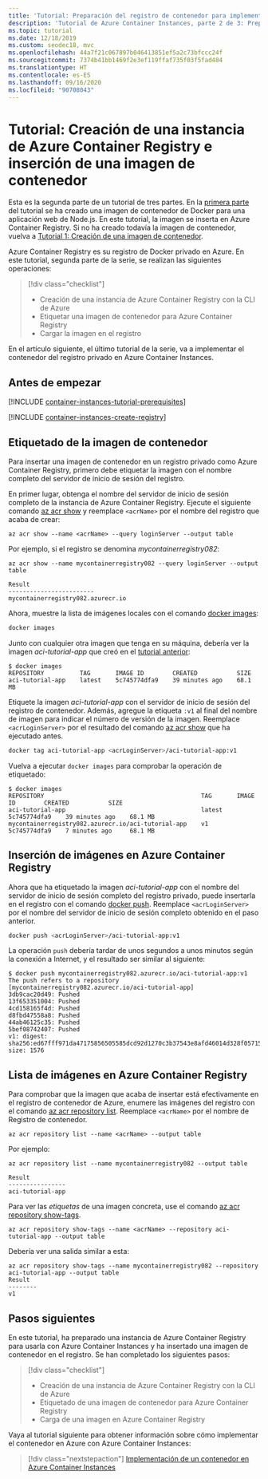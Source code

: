 ```yaml
---
title: 'Tutorial: Preparación del registro de contenedor para implementar una imagen'
description: 'Tutorial de Azure Container Instances, parte 2 de 3: Preparación de una instancia de Azure Container Registry e inserción de una imagen'
ms.topic: tutorial
ms.date: 12/18/2019
ms.custom: seodec18, mvc
ms.openlocfilehash: 44a7f21c067897b046413851ef5a2c73bfccc24f
ms.sourcegitcommit: 7374b41bb1469f2e3ef119ffaf735f03f5fad484
ms.translationtype: HT
ms.contentlocale: es-ES
ms.lasthandoff: 09/16/2020
ms.locfileid: "90708043"
---
```

# <a name="tutorial-create-an-azure-container-registry-and-push-a-container-image"></a>Tutorial: Creación de una instancia de Azure Container Registry e inserción de una imagen de contenedor

Esta es la segunda parte de un tutorial de tres partes. En la [primera parte](container-instances-tutorial-prepare-app.md) del tutorial se ha creado una imagen de contenedor de Docker para una aplicación web de Node.js. En este tutorial, la imagen se inserta en Azure Container Registry. Si no ha creado todavía la imagen de contenedor, vuelva a [Tutorial 1: Creación de una imagen de contenedor](container-instances-tutorial-prepare-app.md).

Azure Container Registry es su registro de Docker privado en Azure. En este tutorial, segunda parte de la serie, se realizan las siguientes operaciones:

> [!div class="checklist"]
> * Creación de una instancia de Azure Container Registry con la CLI de Azure
> * Etiquetar una imagen de contenedor para Azure Container Registry
> * Cargar la imagen en el registro

En el artículo siguiente, el último tutorial de la serie, va a implementar el contenedor del registro privado en Azure Container Instances.

## <a name="before-you-begin"></a>Antes de empezar

[!INCLUDE [container-instances-tutorial-prerequisites](../../includes/container-instances-tutorial-prerequisites.md)]

[!INCLUDE [container-instances-create-registry](../../includes/container-instances-create-registry.md)]

## <a name="tag-container-image"></a>Etiquetado de la imagen de contenedor

Para insertar una imagen de contenedor en un registro privado como Azure Container Registry, primero debe etiquetar la imagen con el nombre completo del servidor de inicio de sesión del registro.

En primer lugar, obtenga el nombre del servidor de inicio de sesión completo de la instancia de Azure Container Registry. Ejecute el siguiente comando [az acr show][az-acr-show] y reemplace `<acrName>` por el nombre del registro que acaba de crear:

```azurecli
az acr show --name <acrName> --query loginServer --output table
```

Por ejemplo, si el registro se denomina *mycontainerregistry082*:

```azurecli
az acr show --name mycontainerregistry082 --query loginServer --output table
```

```output
Result
------------------------
mycontainerregistry082.azurecr.io
```

Ahora, muestre la lista de imágenes locales con el comando [docker images][docker-images]:

```bash
docker images
```

Junto con cualquier otra imagen que tenga en su máquina, debería ver la imagen *aci-tutorial-app* que creó en el [ tutorial anterior](container-instances-tutorial-prepare-app.md):

```console
$ docker images
REPOSITORY          TAG       IMAGE ID        CREATED           SIZE
aci-tutorial-app    latest    5c745774dfa9    39 minutes ago    68.1 MB
```

Etiquete la imagen *aci-tutorial-app* con el servidor de inicio de sesión del registro de contenedor. Además, agregue la etiqueta `:v1` al final del nombre de imagen para indicar el número de versión de la imagen. Reemplace `<acrLoginServer>` por el resultado del comando [az acr show][az-acr-show] que ha ejecutado antes.

```bash
docker tag aci-tutorial-app <acrLoginServer>/aci-tutorial-app:v1
```

Vuelva a ejecutar `docker images` para comprobar la operación de etiquetado:

```console
$ docker images
REPOSITORY                                            TAG       IMAGE ID        CREATED           SIZE
aci-tutorial-app                                      latest    5c745774dfa9    39 minutes ago    68.1 MB
mycontainerregistry082.azurecr.io/aci-tutorial-app    v1        5c745774dfa9    7 minutes ago     68.1 MB
```

## <a name="push-image-to-azure-container-registry"></a>Inserción de imágenes en Azure Container Registry

Ahora que ha etiquetado la imagen *aci-tutorial-app* con el nombre del servidor de inicio de sesión completo del registro privado, puede insertarla en el registro con el comando [docker push][docker-push]. Reemplace `<acrLoginServer>` por el nombre del servidor de inicio de sesión completo obtenido en el paso anterior.

```bash
docker push <acrLoginServer>/aci-tutorial-app:v1
```

La operación `push` debería tardar de unos segundos a unos minutos según la conexión a Internet, y el resultado ser similar al siguiente:

```console
$ docker push mycontainerregistry082.azurecr.io/aci-tutorial-app:v1
The push refers to a repository [mycontainerregistry082.azurecr.io/aci-tutorial-app]
3db9cac20d49: Pushed
13f653351004: Pushed
4cd158165f4d: Pushed
d8fbd47558a8: Pushed
44ab46125c35: Pushed
5bef08742407: Pushed
v1: digest: sha256:ed67fff971da47175856505585dcd92d1270c3b37543e8afd46014d328f05715 size: 1576
```

## <a name="list-images-in-azure-container-registry"></a>Lista de imágenes en Azure Container Registry

Para comprobar que la imagen que acaba de insertar está efectivamente en el registro de contenedor de Azure, enumere las imágenes del registro con el comando [az acr repository list][az-acr-repository-list]. Reemplace `<acrName>` por el nombre de Registro de contenedor.

```azurecli
az acr repository list --name <acrName> --output table
```

Por ejemplo:

```azurecli
az acr repository list --name mycontainerregistry082 --output table
```

```output
Result
----------------
aci-tutorial-app
```

Para ver las *etiquetas* de una imagen concreta, use el comando [az acr repository show-tags][az-acr-repository-show-tags].

```azurecli
az acr repository show-tags --name <acrName> --repository aci-tutorial-app --output table
```

Debería ver una salida similar a esta:

```console
az acr repository show-tags --name mycontainerregistry082 --repository aci-tutorial-app --output table
Result
--------
v1
```

## <a name="next-steps"></a>Pasos siguientes

En este tutorial, ha preparado una instancia de Azure Container Registry para usarla con Azure Container Instances y ha insertado una imagen de contenedor en el registro. Se han completado los siguientes pasos:

> [!div class="checklist"]
> * Creación de una instancia de Azure Container Registry con la CLI de Azure
> * Etiquetado de una imagen de contenedor para Azure Container Registry
> * Carga de una imagen en Azure Container Registry

Vaya al tutorial siguiente para obtener información sobre cómo implementar el contenedor en Azure con Azure Container Instances:

> [!div class="nextstepaction"]
> [Implementación de un contenedor en Azure Container Instances](container-instances-tutorial-deploy-app.md)

<!-- LINKS - External -->
[docker-build]: https://docs.docker.com/engine/reference/commandline/build/
[docker-get-started]: https://docs.docker.com/get-started/
[docker-hub-nodeimage]: https://store.docker.com/images/node
[docker-images]: https://docs.docker.com/engine/reference/commandline/images/
[docker-linux]: https://docs.docker.com/engine/installation/#supported-platforms
[docker-login]: https://docs.docker.com/engine/reference/commandline/login/
[docker-mac]: https://docs.docker.com/docker-for-mac/
[docker-push]: https://docs.docker.com/engine/reference/commandline/push/
[docker-tag]: https://docs.docker.com/engine/reference/commandline/tag/
[docker-windows]: https://docs.docker.com/docker-for-windows/
[nodejs]: https://nodejs.org

<!-- LINKS - Internal -->
[az-acr-create]: /cli/azure/acr#az-acr-create
[az-acr-login]: /cli/azure/acr#az-acr-login
[az-acr-repository-list]: /cli/azure/acr/repository
[az-acr-repository-show-tags]: /cli/azure/acr/repository#az-acr-repository-show-tags
[az-acr-show]: /cli/azure/acr#az-acr-show
[az-group-create]: /cli/azure/group#az-group-create
[azure-cli-install]: /cli/azure/install-azure-cli
